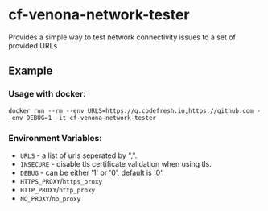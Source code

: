 # cf-venona-network-tester
Provides a simple way to test network connectivity issues to a set of provided URLs

## Example
### Usage with docker:
`
docker run --rm --env URLS=https://g.codefresh.io,https://github.com --env DEBUG=1 -it cf-venona-network-tester
`

### Environment Variables:
- `URLS` - a list of urls seperated by ",".
- `INSECURE` - disable tls certificate validation when using tls.
- `DEBUG` - can be either '1' or '0', default is '0'.
- `HTTPS_PROXY`/`https_proxy`
- `HTTP_PROXY`/`http_proxy`
- `NO_PROXY`/`no_proxy`